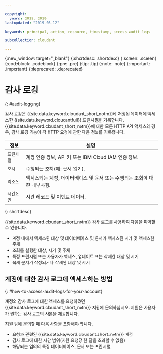 ```yaml
---

copyright:
  years: 2015, 2019
lastupdated: "2019-06-12"

keywords: principal, action, resource, timestamp, access audit logs

subcollection: cloudant

---
```


{:new_window: target="_blank"}
{:shortdesc: .shortdesc}
{:screen: .screen}
{:codeblock: .codeblock}
{:pre: .pre}
{:tip: .tip}
{:note: .note}
{:important: .important}
{:deprecated: .deprecated}

<!-- Acrolinx: 2017-05-10 -->

# 감사 로깅
{: #audit-logging}

감사 로깅은 {{site.data.keyword.cloudant_short_notm}}에 저장된 데이터에 액세스한
{{site.data.keyword.cloudantfull}} 프린시펄을 기록합니다. {{site.data.keyword.cloudant_short_notm}}에
대한 모든 HTTP API 액세스의 경우, 감사 로깅 기능이
각 HTTP 요청에 관한 다음 정보를 기록합니다.

정보 |설명
------------|------------
`프린시펄` | 계정 인증 정보, API 키 또는 IBM Cloud IAM 인증 정보.
`조치` | 수행되는 조치(예: 문서 읽기).
`리소스` | 액세스되는 계정, 데이터베이스 및 문서 또는 수행되는 조회에 대한 세부사항.
`시간소인` | 시간 레코드 및 이벤트 데이터. 
{: shortdesc}

{{site.data.keyword.cloudant_short_notm}} 감사 로그를 사용하여 다음을 파악할 수 있습니다.

- 계정 내에서 액세스된 대상 및 데이터베이스 및 문서가 액세스된 시기 및 액세스한 주체
- 조회를 실행한 대상, 시기 및 주체
- 특정 프린시펄 또는 사용자가 액세스, 업데이트 또는 삭제한 대상 및 시기
- 복제 문서가 작성되거나 삭제된 대상 및 시기


## 계정에 대한 감사 로그에 액세스하는 방법
{: #how-to-access-audit-logs-for-your-account}

계정의 감사 로그에 대한 액세스를 요청하려면 {{site.data.keyword.cloudant_short_notm}} 지원에 문의하십시오. 지원은 사용자가 원하는 감사 로그의 사본을 제공합니다.

지원 팀에 문의할 때 다음 사항을 포함해야 합니다.

- 요청과 관련된 {{site.data.keyword.cloudant_short_notm}} 계정
- 감사 로그에 대한 시간 범위(지원 요청당 한 달을 초과할 수 없음)
- 해당되는 임의의 특정 데이터베이스, 문서 또는 프린시펄
